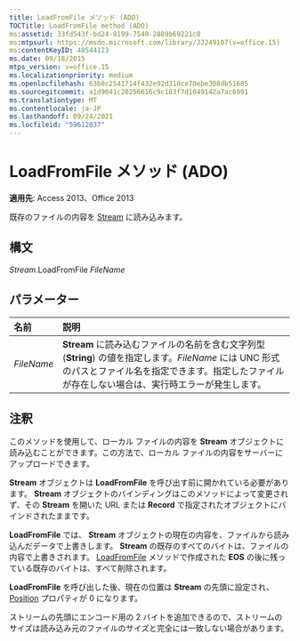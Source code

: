 ```yaml
---
title: LoadFromFile メソッド (ADO)
TOCTitle: LoadFromFile method (ADO)
ms:assetid: 33fd543f-bd24-9199-7540-2889b69221c8
ms:mtpsurl: https://msdn.microsoft.com/library/JJ249107(v=office.15)
ms:contentKeyID: 48544123
ms.date: 09/18/2015
mtps_version: v=office.15
ms.localizationpriority: medium
ms.openlocfilehash: 63b8c2541714f432e92d310ce70ebe308db51685
ms.sourcegitcommit: a1d9041c20256616c9c183f7d1049142a7ac6991
ms.translationtype: MT
ms.contentlocale: ja-JP
ms.lasthandoff: 09/24/2021
ms.locfileid: "59612037"
---
```

# <a name="loadfromfile-method-ado"></a>LoadFromFile メソッド (ADO)

**適用先**: Access 2013、Office 2013

既存のファイルの内容を [Stream](stream-object-ado.md) に読み込みます。

## <a name="syntax"></a>構文

*Stream*.LoadFromFile *FileName*

## <a name="parameters"></a>パラメーター

|名前 |説明|
|:----|:----------|
|*FileName* |**Stream** に読み込むファイルの名前を含む文字列型 (**String**) の値を指定します。*FileName* には UNC 形式のパスとファイル名を指定できます。指定したファイルが存在しない場合は、実行時エラーが発生します。|

## <a name="remarks"></a>注釈

このメソッドを使用して、ローカル ファイルの内容を **Stream** オブジェクトに読み込むことができます。この方法で、ローカル ファイルの内容をサーバーにアップロードできます。

**Stream** オブジェクトは **LoadFromFile** を呼び出す前に開かれている必要があります。 **Stream** オブジェクトのバインディングはこのメソッドによって変更されず、その **Stream** を開いた URL または **Record** で指定されたオブジェクトにバインドされたままです。

**LoadFromFile** では、 **Stream** オブジェクトの現在の内容を、ファイルから読み込んだデータで上書きします。 **Stream** の既存のすべてのバイトは、ファイルの内容で上書きされます。 [LoadFromFile](eos-property-ado.md) メソッドで作成された **EOS** の後に残っている既存のバイトは、すべて削除されます。

**LoadFromFile** を呼び出した後、現在の位置は **Stream** の先頭に設定され、[Position](position-property-ado.md) プロパティが 0 になります。

ストリームの先頭にエンコード用の 2 バイトを追加できるので、ストリームのサイズは読み込み元のファイルのサイズと完全には一致しない場合があります。

